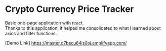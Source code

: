# Crypto Currency Price Tracker

Basic one-page application with react.<br>
Thanks to this application, it helped me consolidated to what I learned  about axios and filter functions.

[Demo Link] https://master.d7bscu64js0oj.amplifyapp.com/
